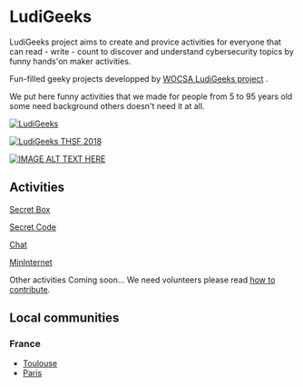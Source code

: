 # LudiGeeks 

LudiGeeks project aims to create and provice activities for everyone that can read - write - count to discover and understand cybersecurity topics by funny hands'on maker activities.

Fun-filled geeky projects developped by [WOCSA LudiGeeks project](https://www.wocsa.org/pages/projects.php#ludigeeks) .

We put here funny activities that we made for people from 5 to 95 years old some need background others doesn't need it at all.

[![LudiGeeks](img/home.jpeg)](https://www.wocsa.org/pages/projects.php#ludigeeks)

[![LudiGeeks THSF 2018](img/home2.jpeg)](https://www.thsf.net/workshops.html)

[![IMAGE ALT TEXT HERE](https://img.youtube.com/vi/_Mp6rvXFFDY/0.jpg)](https://www.youtube.com/watch?v=_Mp6rvXFFDY)

## Activities

[Secret Box](/projects/secret_box/README.md)

[Secret Code](/projects/secret_code/README.md)

[Chat](/projects/chat/README.md)

[MinInternet](/projects/mininternet/README.md)

Other activities Coming soon...
We need volunteers please read [how to contribute](/docs/CONTRIBUTE.md).

## Local communities
### France
- [Toulouse](https://www.meetup.com/fr-FR/ludigeeks-toulouse/)
- [Paris](https://www.meetup.com/wocsa-paris/)




